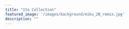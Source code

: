 ```yaml
---
title: "Ito Collection"
featured_image: '/images/background/miku_2B_remix.jpg'
description: ""
---
```


